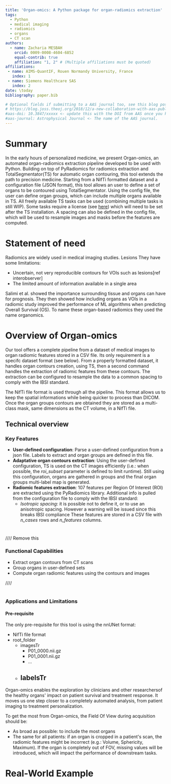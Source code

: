 ```yaml
---
title: 'Organ-omics: A Python package for organ-radiomics extraction'
tags:
  - Python
  - medical imaging
  - radiomics
  - organs
  - CT scan
authors:
  - name: Zacharia MESBAH
    orcid: 0009-0008-4604-6852
    equal-contrib: true
    affiliation: "1, 2" # (Multiple affiliations must be quoted)
affiliations:
 - name: AIMS-QuantIF, Rouen Normandy University, France
   index: 1
 - name: Siemens Healthcare SAS
   index: 2
date: \today
bibliography: paper.bib

# Optional fields if submitting to a AAS journal too, see this blog post:
# https://blog.joss.theoj.org/2018/12/a-new-collaboration-with-aas-publishing
#aas-doi: 10.3847/xxxxx <- update this with the DOI from AAS once you know it.
#aas-journal: Astrophysical Journal <- The name of the AAS journal.
---
```

# Summary

In the early hours of personalized medicine, we present Organ-omics, an automated organ-radiomics extraction pipeline developed to be used with Python. Building on top of PyRadiomics for radiomics extraction and TotalSegmentator(TS) for automatic organ contouring, this tool extends the path to precision medicine.
Starting from a NifTi formatted dataset and a configuration file (JSON format), this tool allows an user to define a set of organs to be contoured using TotalSegmentator. Using the config file, the user can define organ groups, which can include multiple organs available in TS. All freely available TS tasks can be used (combining multiple tasks is still WIP). Some tasks require a license (see [here](https://backend.totalsegmentator.com/license-academic/)) which will need to be set after the TS installation.
A spacing can also be defined in the config file, which will be used to resample images and masks before the features are computed.


# Statement of need

Radiomics are widely used in medical imaging studies. Lesions
They have some limitations:
- Uncertain, not very reproducible contours for VOIs such as lesions[ref interobserver]
- The limited amount of information available in a single area

Salimi et al. showed the importance surrounding tissue and organs can have for prognosis. 
They then showed how including organs as VOIs in a radiomic study improved the performance of ML algorithms when predicting Overall Survival (OS).  To name these organ-based radiomics they used the name organomics.

# Overview of Organ-omics
Our tool offers a complete pipeline from a dataset of medical images to organ radiomic features stored in a CSV file. Its only requirement is a specifc dataset format (see below). From a properly formatted dataset, it handles organ contours creation, using TS, then a second command handles the extraction of radiomic features from these contours. The extraction can be configured to resample the data to a common spacing to comply with the IBSI standard.

The NifTi file format is used through all the pipeline. This format allows us to keep the spatial informations while being quicker to process than DICOM. Once the organ groups contours are obtained they are stored as a multi-class mask, same dimensions as the CT volume, in a NifTi file.

## Technical overview

### Key Features
 - **User-defined configuration**: Parse a user-defined configuration from a json file. Labels to extract and organ groups are defined in this file.
 - **Adaptative organ contours extraction**: Using the user-defined configuration, TS is used on the CT images efficiently (i.e.: when possible, the *roi_subset* parameter is defined to limit runtime). Still using this configuration, organs are gathered in groups and the final organ groups multi-label map is generated.
 - **Radiomic features extraction**: 107 features per Region Of Interest (ROI) are extracted using the PyRadiomics library. Additional info is pulled from the configuration file to comply with the IBSI standard:
   -  *Isotropic spacing*: it is possible not to define it, or to use an anisotropic spacing. However a warning will be issued since this breaks IBSI compliance
  These features are stored in a CSV file with *n_cases* rows and  *n_features* columns.
# 
//// Remove this

### Functional Capabilities
 - Extract organ contours from CT scans
 - Group organs in user-defined sets
 - Compute organ radiomic features using the contours and images

////
#
### Applications and Limitations
#### Pre-requisite

The only pre-requisite for this tool is using the nnUNet format:
 - NifTi file format
 - root_folder
   - imagesTr
     - P01_0000.nii.gz
     - P01_0001.nii.gz
     - ...
   - labelsTr
     - 

Organ-omics enables the exploration by clinicians and other researchersof the healthy organs' impact on patient survival and treatment response. It moves us one step closer to a completely automated analysis, from patient imaging to treatment personalization.

To get the most from Organ-omics, the Field Of View during acquisition should be:
 - As broad as possible: to include the most organs
 - The same for all patients: if an organ is cropped in a patient's scan, the radiomic features might be incorrect (e.g.: Volume, Sphericity, Maximum). If the organ is completely out of FOV, missing values will be introduced, which will impact the performance of downstream tasks.

# Real-World Example
